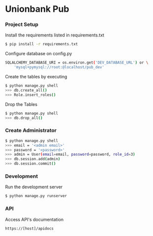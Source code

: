 # Unionbank Pub

### Project Setup

Install the requirements listed in requirements.txt

```sh
$ pip install -r requirements.txt
```

Configure database on config.py

```sh
SQLALCHEMY_DATABASE_URI = os.environ.get('DEV_DATABASE_URL') or \
    'mysql+pymysql://root:@localhost/pub_dev'
```
Create the tables by executing
```sh
$ python manage.py shell
>>> db.create_all() 
>>> Role.insert_roles()
```

Drop the Tables
```sh
$ python manage.py shell
>>> db.drop_all() 
```

### Create Administrator
```sh
$ python manage.py shell
>>> email = '<admin email>'
>>> password = '<password>'
>>> admin = User(email=email, password=password, role_id=3)
>>> db.session.add(admin)
>>> db.session.commit()
```

### Development

Run the development server
```sh
$ python manage.py runserver
```

### API
Access API's documentation
```sh
https://[host]/apidocs
```